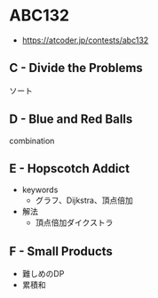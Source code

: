 # ABC132
* https://atcoder.jp/contests/abc132


## C - Divide the Problems
ソート


## D - Blue and Red Balls
combination


## E - Hopscotch Addict
* keywords
  - グラフ、Dijkstra、頂点倍加
* 解法
  - 頂点倍加ダイクストラ


## F - Small Products
* 難しめのDP
* 累積和
